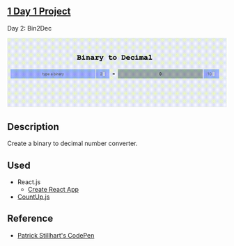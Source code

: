 ## [1 Day 1 Project](https://github.com/bugxvii/OneDay_OneProject) 

Day 2: Bin2Dec

![bin2dec demo](./bin2dec.gif)

## Description
Create a binary to decimal number converter.

## Used
- React.js
  + [Create React App](https://github.com/facebook/create-react-app)
- [CountUp.js](https://github.com/inorganik/CountUp.js)

## Reference
- [Patrick Stillhart's CodePen](https://codepen.io/arcs/pen/YwPqRN)
